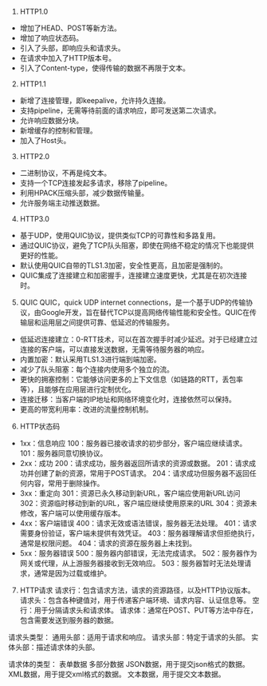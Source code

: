 1. HTTP1.0
- 增加了HEAD、POST等新方法。
- 增加了响应状态码。
- 引入了头部，即响应头和请求头。
- 在请求中加入了HTTP版本号。
- 引入了Content-type，使得传输的数据不再限于文本。

2. HTTP1.1
- 新增了连接管理，即keepalive，允许持久连接。
- 支持pipeline，无需等待前面的请求响应，即可发送第二次请求。
- 允许响应数据分块。
- 新增缓存的控制和管理。
- 加入了Host头。

3. HTTP2.0
- 二进制协议，不再是纯文本。
- 支持一个TCP连接发起多请求，移除了pipeline。
- 利用HPACK压缩头部，减少数据传输量。
- 允许服务端主动推送数据。

4. HTTP3.0
- 基于UDP，使用QUIC协议，提供类似TCP的可靠性和多路复用。
- 通过QUIC协议，避免了TCP队头阻塞，即使在网络不稳定的情况下也能提供更好的性能。
- 默认使用QUIC自带的TLS1.3加密，安全性更高，且加密是强制的。
- QUIC集成了连接建立和加密握手，连接建立速度更快，尤其是在初次连接时。

5. QUIC
QUIC，quick UDP internet connections，是一个基于UDP的传输协议，由Google开发，旨在替代TCP以提高网络传输性能和安全性。QUIC在传输层和运用层之间提供可靠、低延迟的传输服务。
- 低延迟连接建立：0-RTT技术，可以在首次握手时减少延迟。对于已经建立过连接的客户端，可以直接发送数据，无需等待服务器的响应。
- 内置加密：默认采用TLS1.3进行端到端加密。
- 减少了队头阻塞：每个连接内使用多个独立的流。
- 更快的拥塞控制：它能够访问更多的上下文信息（如链路的RTT，丢包率等），且能够在应用层进行定制优化。
- 连接迁移：当客户端的IP地址和网络环境变化时，连接依然可以保持。
- 更高的带宽利用率：改进的流量控制机制。

6. HTTP状态码
- 1xx：信息响应
100：服务器已接收请求的初步部分，客户端应继续请求。
101：服务器同意切换协议。
- 2xx：成功
200：请求成功，服务器返回所请求的资源或数据。
201：请求成功并创建了新的资源，常用于POST请求。
204：请求成功但服务器不返回任何内容，常用于删除操作。
- 3xx：重定向
301：资源已永久移动到新URL，客户端应使用新URL访问
302：资源临时移动到新的URL，客户端应继续使用原来的URL
304：资源未修改，客户端可以使用缓存版本。
- 4xx：客户端错误
400：请求无效或语法错误，服务器无法处理。
401：请求需要身份验证，客户端未提供有效凭证。
403：服务器理解请求但拒绝执行，通常是权限问题。
404：请求的资源在服务器上未找到。
- 5xx：服务器错误
500：服务器内部错误，无法完成请求。
502：服务器作为网关或代理，从上游服务器接收到无效响应。
503：服务器暂时无法处理请求，通常是因为过载或维护。

7. HTTP请求
请求行：包含请求方法，请求的资源路径，以及HTTP协议版本。
请求头：包含各种键值对，用于传递客户端环境、请求内容、认证信息等。
空行：用于分隔请求头和请求体。
请求体：通常在POST、PUT等方法中存在，包含需要发送到服务器的数据。

请求头类型：
通用头部：适用于请求和响应。
请求头部：特定于请求的头部。
实体头部：描述请求体的头部。

请求体的类型：
表单数据
多部分数据
JSON数据，用于提交json格式的数据。
XML数据，用于提交xml格式的数据。
文本数据，用于提交文本数据。


